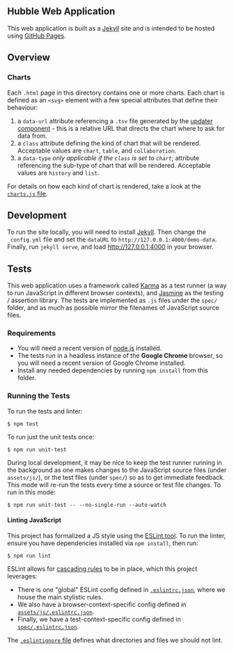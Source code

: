 ## Hubble Web Application

This web application is built as a [Jekyll](https://jekyllrb.com/) site and is intended to be hosted using [GitHub Pages](https://pages.github.com/).

## Overview

### Charts

Each `.html` page in this directory contains one or more charts. Each chart is defined as an `<svg>` element with a few special attributes that define their behaviour:

1. a `data-url` attribute referencing a `.tsv` file generated by the [updater component](../updater/README.md) - this is a relative URL that directs the chart where to ask for data from.
1. a `class` attribute defining the kind of chart that will be rendered. Acceptable values are `chart`, `table`, and `collaboration`.
1. a `data-type` _only applicable if the `class` is set to `chart`_; attribute referencing the sub-type of chart that will be rendered. Acceptable values are `history` and `list`.

For details on how each kind of chart is rendered, take a look at the [`charts.js` file](assets/js/charts.js).

## Development

To run the site locally, you will need to install [Jekyll](https://jekyllrb.com/). Then change the `_config.yml` file and set the `dataURL` to `http://127.0.0.1:4000/demo-data`. Finally, run `jekyll serve`,
and load http://127.0.0.1:4000 in your browser.

## Tests

This web application uses a framework called [Karma](https://karma-runner.github.io) as a test runner (a way to run JavaScript in different browser contexts), and [Jasmine](https://jasmine.github.io)
as the testing / assertion library. The tests are implemented as `.js` files under the `spec/` folder, and as much as possible mirror the filenames of JavaScript source files.

### Requirements

- You will need a recent version of [node.js](https://nodejs.org) installed.
- The tests run in a headless instance of the **Google Chrome** browser, so you will need a recent version of Google Chrome installed.
- Install any needed dependencies by running `npm install` from this folder.

### Running the Tests

To run the tests and linter:

    $ npm test

To run just the unit tests once:

    $ npm run unit-test

During local development, it may be nice to keep the test runner running in the background as one makes changes to the JavaScript source files (under `assets/js/`), or the test files (under `spec/`) so as to
get immediate feedback. This mode will re-run the tests every time a source or test file changes. To run in this mode:

    $ npm run unit-test -- --no-single-run --auto-watch

#### Linting JavaScript

This project has formalized a JS style using the [ESLint tool](https://eslint.org). To run the linter, ensure you have dependencies installed via `npm install`, then run:

    $ npm run lint

ESLint allows for [cascading rules](https://eslint.org/docs/user-guide/configuring#configuration-cascading-and-hierarchy) to be in place, which this project leverages:

- There is one "global" ESLint config defined in [`.eslintrc.json`](.eslintrc.json), where we house the main stylistic rules.
- We also have a browser-context-specific config defined in [`assets/js/.eslintrc.json`](assets/js/.eslintrc.json).
- Finally, we have a test-context-specific config defined in [`spec/.eslintrc.json`](spec/.eslintrc.json).

The [`.eslintignore` file](.eslintignore) defines what directories and files we should not lint.

